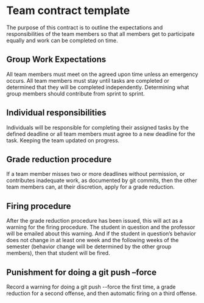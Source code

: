 # Team contract template
The purpose of this contract is to outline the expectations and responsibilities of the team members so that all members get to participate equally and work can be completed on time.

## Group Work Expectations
All team members must meet on the agreed upon time unless an emergency occurs.
All team members must stay until tasks are completed or determined that they will be completed independently.
Determining what group members should contribute from sprint to sprint.

## Individual responsibilities
Individuals will be responsible for completing their assigned tasks by the defined deadline or all team members must agree to a new deadline for the task.
Keeping the team updated on progress.

## Grade reduction procedure
If a team member misses two or more deadlines without permission, or contributes inadequate work, as documented by git commits, then the other team members can, at their discretion, apply for a grade reduction.

## Firing procedure
After the grade reduction procedure has been issued, this will act as a warning for the firing procedure. The student in question and the professor will be emailed about this warning. And if the student in question’s behavior does not change in at least one week and the following weeks of the semester (behavior change will be determined by the other group members), then that student will be fired.

## Punishment for doing a git push –force
Record a warning for doing a git push --force the first time, a grade reduction for a second offense, and then automatic firing on a third offense.
